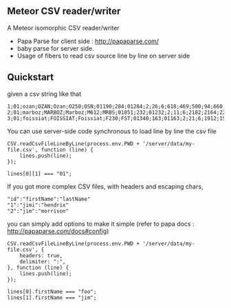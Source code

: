 
Meteor CSV reader/writer
----

A Meteor isomorphic CSV reader/writer


 - Papa Parse for client side : http://papaparse.com/
 - baby parse for server side.
 - Usage of fibers to read csv source line by line on server side


Quickstart
----

given a csv string like that

    1;01;ozan;OZAN;Ozan;O250;OSN;01190;284;01284;2;26;6;618;469;500;94;660;4.91667;46.3833;2866;51546;+45456;462330;170;205;14126;8823;26916
    2;01;marboz;MARBOZ;Marboz;M612;MRBS;01851;232;01232;2;11;6;2182;2164;2200;54;4014;5.25;46.3333;3246;51492;+51530;462033;194;240;4580;14287;1768
    3;01;foissiat;FOISSIAT;Foissiat;F230;FST;01340;163;01163;2;21;6;1912;1562;1900;47;4036;5.18333;46.3667;3153;51523;+51029;462213;186;228;5227;15952;1738

You can use server-side code synchronous to load line by line the csv file

    CSV.readCsvFileLineByLine(process.env.PWD + '/server/data/my-file.csv', function (line) {
        lines.push(line);
    });

    lines[0][1] === "01";


If you got more complex CSV files, with headers and escaping chars,

    "id":"firstName":"lastName"
    "1":"jimi":"hendrix"
    "2":"jim":"morrison"

you can simply add options to make it simple (refer to papa docs : http://papaparse.com/docs#config)

    CSV.readCsvFileLineByLine(process.env.PWD + '/server/data/my-file.csv', {
        headers: true,
        delimiter: ":",
    }, function (line) {
        lines.push(line);
    });

    lines[0].firstName === "foo";
    lines[1].firstName === "jim";

